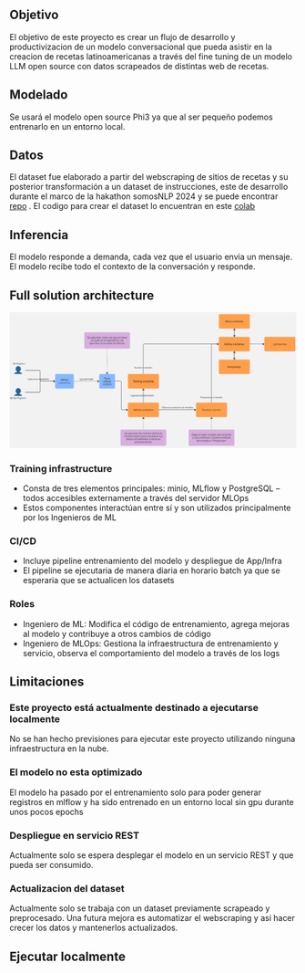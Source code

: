 ## Objetivo
El objetivo de este proyecto es crear un flujo de desarrollo y productivizacion de un modelo conversacional que pueda asistir en la creacion de recetas latinoamericanas a través del fine tuning de un modelo LLM open source con datos scrapeados de distintas web de recetas.

## Modelado
Se usará el modelo open source Phi3 ya que al ser pequeño podemos entrenarlo en un entorno local.

## Datos
El dataset fue elaborado a partir del webscraping de sitios de recetas y su posterior transformación a un dataset de instrucciones, este de desarrollo durante el marco de la hakathon somosNLP 2024 y se puede encontrar [repo](https://huggingface.co/datasets/somosnlp/recetasdelaabuela_genstruct_it) . El codigo para crear el dataset lo encuentran en este [colab](https://colab.research.google.com/drive/1-7OY5ORmOw0Uy_uazXDDqjWWkwCKvWbL?usp=sharing)

## Inferencia
El modelo responde a demanda, cada vez que el usuario envia un mensaje. El modelo recibe todo el contexto de la conversación y responde.

## Full solution architecture

![Architecture](docs/Flowchart.jpg)

### Training infrastructure
- Consta de tres elementos principales: minio, MLflow y PostgreSQL – todos accesibles externamente a través del servidor MLOps
- Estos componentes interactúan entre sí y son utilizados principalmente por los Ingenieros de ML

### CI/CD
- Incluye pipeline entrenamiento del modelo y despliegue de App/Infra
- El pipeline se ejecutaria de manera diaria en horario batch ya que se esperaria que se actualicen los datasets

### Roles
- Ingeniero de ML: Modifica el código de entrenamiento, agrega mejoras al modelo y contribuye a otros cambios de código
- Ingeniero de MLOps: Gestiona la infraestructura de entrenamiento y servicio, observa el comportamiento del modelo a través de los logs

## Limitaciones
### Este proyecto está actualmente destinado a ejecutarse localmente
No se han hecho previsiones para ejecutar este proyecto utilizando ninguna infraestructura en la nube.
### El modelo no esta optimizado
El modelo ha pasado por el entrenamiento solo para poder generar registros en mlflow y ha sido entrenado en un entorno local sin gpu durante unos pocos epochs
### Despliegue en servicio REST
Actualmente solo se espera desplegar el modelo en un servicio REST y que pueda ser consumido.
### Actualizacion del dataset
Actualmente solo se trabaja con un dataset previamente scrapeado y preprocesado. Una futura mejora es automatizar el webscraping y asi hacer crecer los datos y mantenerlos actualizados.

## Ejecutar localmente
